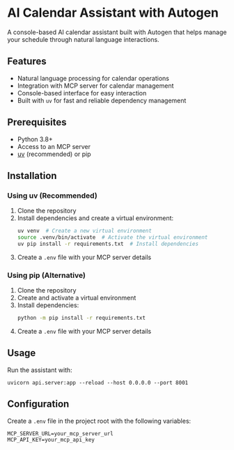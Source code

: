 # AI Calendar Assistant with Autogen

A console-based AI calendar assistant built with Autogen that helps manage your schedule through natural language interactions.

## Features
- Natural language processing for calendar operations
- Integration with MCP server for calendar management
- Console-based interface for easy interaction
- Built with `uv` for fast and reliable dependency management

## Prerequisites
- Python 3.8+
- Access to an MCP server
- [uv](https://github.com/astral-sh/uv) (recommended) or pip

## Installation

### Using uv (Recommended)
1. Clone the repository
2. Install dependencies and create a virtual environment:
   ```bash
   uv venv  # Create a new virtual environment
   source .venv/bin/activate  # Activate the virtual environment
   uv pip install -r requirements.txt  # Install dependencies
   ```
3. Create a `.env` file with your MCP server details

### Using pip (Alternative)
1. Clone the repository
2. Create and activate a virtual environment
3. Install dependencies:
   ```bash
   python -m pip install -r requirements.txt
   ```
4. Create a `.env` file with your MCP server details

## Usage
Run the assistant with:
```
uvicorn api.server:app --reload --host 0.0.0.0 --port 8001
```

## Configuration
Create a `.env` file in the project root with the following variables:
```
MCP_SERVER_URL=your_mcp_server_url
MCP_API_KEY=your_mcp_api_key
```
